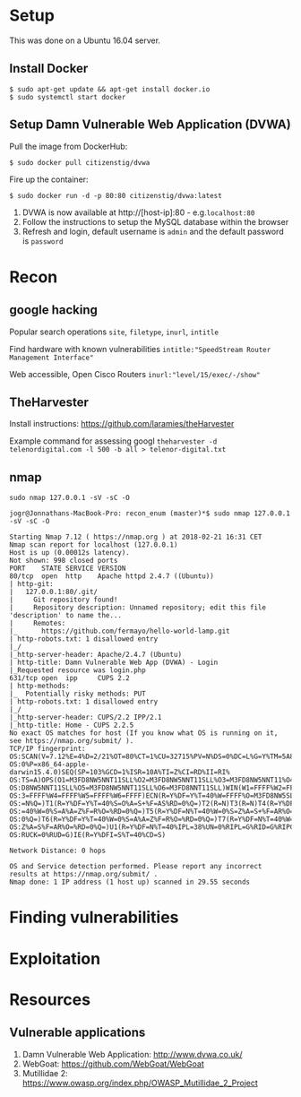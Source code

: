 # Setup

This was done on a Ubuntu 16.04 server.

## Install Docker

```
$ sudo apt-get update && apt-get install docker.io
$ sudo systemctl start docker
```

## Setup Damn Vulnerable Web Application (DVWA)

Pull the image from DockerHub:
```
$ sudo docker pull citizenstig/dvwa
```

Fire up the container:
```
$ sudo docker run -d -p 80:80 citizenstig/dvwa:latest
```

1. DVWA is now available at http://[host-ip]:80 - e.g.`localhost:80`
2. Follow the instructions to setup the MySQL database within the browser
3. Refresh and login, default username is `admin` and the default password is `password`

# Recon
## google hacking
Popular search operations
`site`, `filetype`, `inurl`, `intitle`

Find hardware with known vulnerabilities
`intitle:"SpeedStream Router Management Interface"`

Web accessible, Open Cisco Routers
`inurl:"level/15/exec/-/show"`


## TheHarvester
Install instructions: https://github.com/laramies/theHarvester

Example command for assessing googl
`theharvester -d telenordigital.com -l 500 -b all > telenor-digital.txt`

## nmap
`sudo nmap 127.0.0.1 -sV -sC -O`

```
jogr@Jonnathans-MacBook-Pro: recon_enum (master)*$ sudo nmap 127.0.0.1 -sV -sC -O

Starting Nmap 7.12 ( https://nmap.org ) at 2018-02-21 16:31 CET
Nmap scan report for localhost (127.0.0.1)
Host is up (0.00012s latency).
Not shown: 998 closed ports
PORT    STATE SERVICE VERSION
80/tcp  open  http    Apache httpd 2.4.7 ((Ubuntu))
| http-git:
|   127.0.0.1:80/.git/
|     Git repository found!
|     Repository description: Unnamed repository; edit this file 'description' to name the...
|     Remotes:
|_      https://github.com/fermayo/hello-world-lamp.git
| http-robots.txt: 1 disallowed entry
|_/
|_http-server-header: Apache/2.4.7 (Ubuntu)
| http-title: Damn Vulnerable Web App (DVWA) - Login
|_Requested resource was login.php
631/tcp open  ipp     CUPS 2.2
| http-methods:
|_  Potentially risky methods: PUT
| http-robots.txt: 1 disallowed entry
|_/
|_http-server-header: CUPS/2.2 IPP/2.1
|_http-title: Home - CUPS 2.2.5
No exact OS matches for host (If you know what OS is running on it, see https://nmap.org/submit/ ).
TCP/IP fingerprint:
OS:SCAN(V=7.12%E=4%D=2/21%OT=80%CT=1%CU=32715%PV=N%DS=0%DC=L%G=Y%TM=5A8D910
OS:0%P=x86_64-apple-darwin15.4.0)SEQ(SP=103%GCD=1%ISR=10A%TI=Z%CI=RD%II=RI%
OS:TS=A)OPS(O1=M3FD8NW5NNT11SLL%O2=M3FD8NW5NNT11SLL%O3=M3FD8NW5NNT11%O4=M3F
OS:D8NW5NNT11SLL%O5=M3FD8NW5NNT11SLL%O6=M3FD8NNT11SLL)WIN(W1=FFFF%W2=FFFF%W
OS:3=FFFF%W4=FFFF%W5=FFFF%W6=FFFF)ECN(R=Y%DF=Y%T=40%W=FFFF%O=M3FD8NW5SLL%CC
OS:=N%Q=)T1(R=Y%DF=Y%T=40%S=O%A=S+%F=AS%RD=0%Q=)T2(R=N)T3(R=N)T4(R=Y%DF=Y%T
OS:=40%W=0%S=A%A=Z%F=R%O=%RD=0%Q=)T5(R=Y%DF=N%T=40%W=0%S=Z%A=S+%F=AR%O=%RD=
OS:0%Q=)T6(R=Y%DF=Y%T=40%W=0%S=A%A=Z%F=R%O=%RD=0%Q=)T7(R=Y%DF=N%T=40%W=0%S=
OS:Z%A=S%F=AR%O=%RD=0%Q=)U1(R=Y%DF=N%T=40%IPL=38%UN=0%RIPL=G%RID=G%RIPCK=Z%
OS:RUCK=0%RUD=G)IE(R=Y%DFI=S%T=40%CD=S)

Network Distance: 0 hops

OS and Service detection performed. Please report any incorrect results at https://nmap.org/submit/ .
Nmap done: 1 IP address (1 host up) scanned in 29.55 seconds
```

# Finding vulnerabilities

# Exploitation

# Resources

## Vulnerable applications
1. Damn Vulnerable Web Application: http://www.dvwa.co.uk/
3. WebGoat: https://github.com/WebGoat/WebGoat
2. Mutillidae 2: https://www.owasp.org/index.php/OWASP_Mutillidae_2_Project
